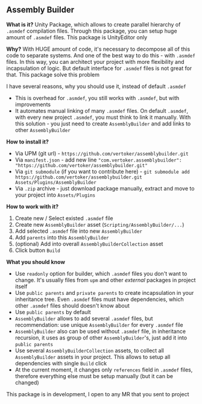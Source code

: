 ﻿## Assembly Builder

**What is it?** Unity Package, which allows to create parallel hierarchy of `.asmdef` 
compilation files. Through this package, you can setup huge amount of `.asmdef` files.
This package is UnityEditor only

**Why?** With HUGE amount of code, it's necessary to decompose all of this code to 
separate systems. And one of the best way to do this - with `.asmdef` files. In this way, you can 
architect your project with more flexibility and incapsulation of logic. But default interface for `.asmdef`
files is not great for that. This package solve this problem

I have several reasons, why you should use it, instead of default `.asmdef`
- This is overhead for `.asmdef`, you still works with `.asmdef`, but with improvements
- It automates manual linking of many `.asmdef` files. On default `.asmdef`, with every
new project `.asmdef`, you must think to link it manually. With this solution - you 
just need to create `AssemblyBuilder` and add links to other `AssemblyBuilder`

**How to install it?**
- Via UPM (git url) - `https://github.com/vertoker/assemblybuilder.git`
- Via `manifest.json` - add new line `"com.vertoker.assemblybuilder": "https://github.com/vertoker/assemblybuilder.git"`
- Via `git submodule` (if you want to contribute here) - `git submodule add https://github.com/vertoker/assemblybuilder.git Assets/Plugins/AssemblyBuilder`
- Via `.zip` archive - just download package manually, extract and move to your project into `Assets/Plugins`

**How to work with it?**
1. Create new / Select existed `.asmdef` file
2. Create new `AssemblyBuilder` asset (`Scripting/AssemblyBuilder/...`)
3. Add selected `.asmdef` file into new `AssemblyBuilder`
4. Add `parents` into this `AssemblyBuilder`
5. (optional) Add into overall `AssemblyBuilderCollection` asset
6. Click button `Build`

**What you should know**
- Use `readonly` option for builder, which `.asmdef` files you don't want to change. 
It's usually files from `upm` and other _external_ packages in project itself
- Use `public parents` and `private parents` to create incapsulation 
in your inheritance tree. Even `.asmdef` files must have dependencies, 
which other `.asmdef` files should doesn't know about
- Use `public parents` by default
- `AssemblyBuilder` allows to add several `.asmdef` files, but recommendation:
use unique `AssemblyBuilder` for every `.asmdef` file
- `AssemblyBuilder` also can be used without `.asmdef` file, in inheritance
recursion, it uses as group of other `AssemblyBuilder`'s, 
just add it into `public parents`
- Use several `AssemblyBuilderCollection` assets, to collect all `AssemblyBuilder` assets
in your project. This allows to setup all dependencies with single `Build` click
- At the current moment, it changes only `references` field in `.asmdef` files, therefore
everything else must be setup manually (but it can be changed)

This package is in development, I open to any MR that you sent to project
